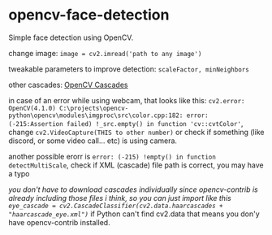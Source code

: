 # opencv-face-detection
Simple face detection using OpenCV.

change image: ```image = cv2.imread('path to any image')```

tweakable parameters to improve detection: ```scaleFactor, minNeighbors```

other cascades: [OpenCV Cascades](https://github.com/opencv/opencv/tree/master/data/haarcascades)

in case of an error while using webcam, that looks like this: ```cv2.error: OpenCV(4.1.0) C:\projects\opencv-python\opencv\modules\imgproc\src\color.cpp:182: error: (-215:Assertion failed) !_src.empty() in function 'cv::cvtColor'```, change ```cv2.VideoCapture(THIS to other number)``` or check if something (like discord, or some video call... etc) is using camera.

another possible erorr is ```error: (-215) !empty() in function detectMultiScale```, check if XML (cascade) file path is correct, you may have a typo 

*you don't have to download cascades individually since opencv-contrib is already including those files i think, so you can just import like this ```eye_cascade = cv2.CascadeClassifier(cv2.data.haarcascades + "haarcascade_eye.xml")```* if Python can't find cv2.data that means you don'y have opencv-contrib installed.
